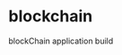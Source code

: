# blockchain
blockChain application build 

<!-- https://developer.mozilla.org/en-US/docs/Web/JavaScript/Reference/Global_Objects/Array/find -->